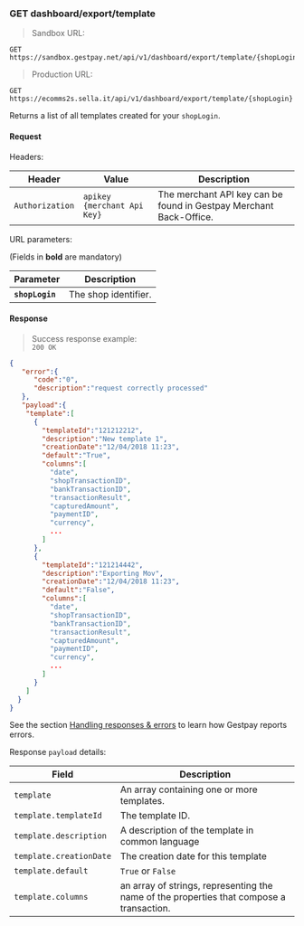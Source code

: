 ### GET dashboard/export/template


> Sandbox URL:

```
GET https://sandbox.gestpay.net/api/v1/dashboard/export/template/{shopLogin}
```


> Production URL: 

```
GET https://ecomms2s.sella.it/api/v1/dashboard/export/template/{shopLogin}
```


Returns a list of all templates created for your `shopLogin`.

#### Request 

Headers: 

| Header          | Value                         | Description                                                        |
| --------------- | ----------------------------- | ------------------------------------------------------------------ |
| `Authorization` | `apikey {merchant Api Key}` | The merchant API key can be found in Gestpay Merchant Back-Office. |

URL parameters: 

(Fields in **bold** are mandatory)

| Parameter | Description | 
| --------- | ----------- | 
| **`shopLogin`** | The shop identifier. | 

#### Response 

> Success response example:<br>
> `200 OK`

```json
{
   "error":{  
      "code":"0",
      "description":"request correctly processed"
   },
   "payload":{
    "template":[
      {
        "templateId":"121212212",
        "description":"New template 1",
        "creationDate":"12/04/2018 11:23",
        "default":"True",
        "columns":[
          "date",
          "shopTransactionID",
          "bankTransactionID",
          "transactionResult",
          "capturedAmount",
          "paymentID",
          "currency",
          ...
        ]
      },
      {
        "templateId":"121214442",
        "description":"Exporting Mov",
        "creationDate":"12/04/2018 11:23",
        "default":"False",
        "columns":[
          "date",
          "shopTransactionID",
          "bankTransactionID",
          "transactionResult",
          "capturedAmount",
          "paymentID",
          "currency",
          ...
        ]
      }
    ]
  }
}
```

See the section [Handling responses & errors](#handling-responses-amp-errors) to learn how Gestpay reports errors.

Response `payload` details: 

| Field          | Description 
| -------------- | -----------
| `template` | An array containing one or more templates.
| `template.templateId` | The template ID. 
| `template.description` | A description of the template in common language 
| `template.creationDate` | The creation date for this template
| `template.default` | `True` or `False`
| `template.columns` | an array of strings, representing the name of the properties that compose a transaction. 